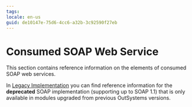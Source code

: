 ```yaml
---
tags: 
locale: en-us
guid: de10147e-75d6-4cc6-a32b-3c92590f27eb
---
```


# Consumed SOAP Web Service

This section contains reference information on the elements of consumed SOAP web services. 

In [Legacy Implementation](<legacy/intro.md>) you can find reference information for the **deprecated** SOAP implementation (supporting up to SOAP 1.1) that is only available in modules upgraded from previous OutSystems versions.
